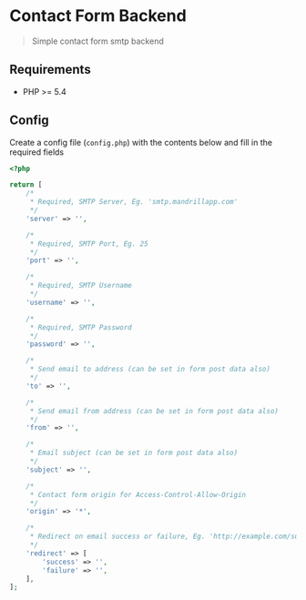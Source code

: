 Contact Form Backend
===================
> Simple contact form smtp backend

## Requirements

* PHP >= 5.4

## Config

Create a config file (`config.php`) with the contents below and fill in the required fields

```php
<?php

return [
    /*
     * Required, SMTP Server, Eg. 'smtp.mandrillapp.com'
     */
    'server' => '',

    /*
     * Required, SMTP Port, Eg. 25
     */
    'port' => '',

    /*
     * Required, SMTP Username
     */
    'username' => '',

    /*
     * Required, SMTP Password
     */
    'password' => '',

    /*
     * Send email to address (can be set in form post data also)
     */
    'to' => '',

    /*
     * Send email from address (can be set in form post data also)
     */
    'from' => '',

    /*
     * Email subject (can be set in form post data also)
     */
    'subject' => '',

    /*
     * Contact form origin for Access-Control-Allow-Origin
     */
    'origin' => '*',

    /*
     * Redirect on email success or failure, Eg. 'http://example.com/success'
     */
    'redirect' => [
    	'success' => '',
    	'failure' => '',
    ],
];
```
